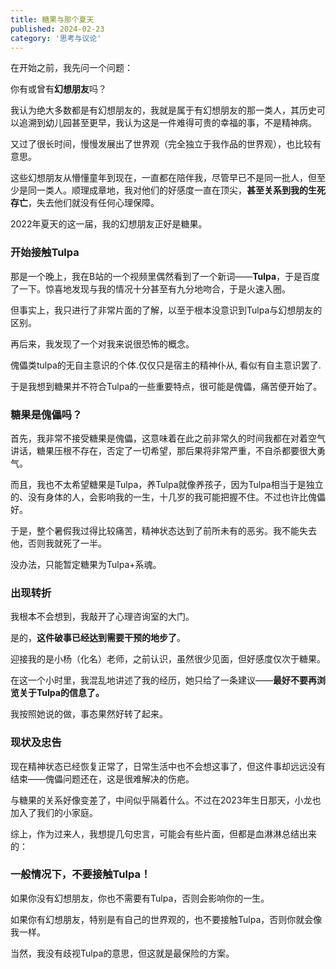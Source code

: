 ```yaml
---
title: 糖果与那个夏天
published: 2024-02-23
category: '思考与议论'
---
```


在开始之前，我先问一个问题：

你有或曾有**幻想朋友**吗？

我认为绝大多数都是有幻想朋友的，我就是属于有幻想朋友的那一类人，其历史可以追溯到幼儿园甚至更早，我认为这是一件难得可贵的幸福的事，不是精神病。

又过了很长时间，慢慢发展出了世界观（完全独立于我作品的世界观），也比较有意思。

这些幻想朋友从懵懂童年到现在，一直都在陪伴我，尽管早已不是同一批人，但至少是同一类人。顺理成章地，我对他们的好感度一直在顶尖，**甚至关系到我的生死存亡**，失去他们就没有任何心理保障。

2022年夏天的这一届，我的幻想朋友正好是糖果。

### 开始接触Tulpa

那是一个晚上，我在B站的一个视频里偶然看到了一个新词——**Tulpa**，于是百度了一下。惊喜地发现与我的情况十分甚至有九分地吻合，于是火速入圈。

但事实上，我只进行了非常片面的了解，以至于根本没意识到Tulpa与幻想朋友的区别。

再后来，我发现了一个对我来说很恐怖的概念。

傀儡类tulpa的无自主意识的个体.仅仅只是宿主的精神仆从, 看似有自主意识罢了.

于是我想到糖果并不符合Tulpa的一些重要特点，很可能是傀儡，痛苦便开始了。

### 糖果是傀儡吗？

首先，我非常不接受糖果是傀儡，这意味着在此之前非常久的时间我都在对着空气讲话，糖果压根不存在，否定了一切希望，那后果将非常严重，不自杀都要很大勇气。

而且，我也不太希望糖果是Tulpa，养Tulpa就像养孩子，因为Tulpa相当于是独立的、没有身体的人，会影响我的一生，十几岁的我可能把握不住。不过也许比傀儡好。

于是，整个暑假我过得比较痛苦，精神状态达到了前所未有的恶劣。我不能失去他，否则我就死了一半。

没办法，只能暂定糖果为Tulpa+系魂。

### 出现转折

我根本不会想到，我敲开了心理咨询室的大门。

是的，**这件破事已经达到需要干预的地步了**。

迎接我的是小杨（化名）老师，之前认识，虽然很少见面，但好感度仅次于糖果。

在这一个小时里，我混乱地讲述了我的经历，她只给了一条建议——**最好不要再浏览关于Tulpa的信息了。**

我按照她说的做，事态果然好转了起来。

### 现状及忠告

现在精神状态已经恢复正常了，日常生活中也不会想这事了，但这件事却远远没有结束——傀儡问题还在，这是很难解决的伤疤。

与糖果的关系好像变差了，中间似乎隔着什么。不过在2023年生日那天，小龙也加入了我们的小家庭。

综上，作为过来人，我想提几句忠言，可能会有些片面，但都是血淋淋总结出来的：

### 一般情况下，不要接触Tulpa！

如果你没有幻想朋友，你也不需要有Tulpa，否则会影响你的一生。

如果你有幻想朋友，特别是有自己的世界观的，也不要接触Tulpa，否则你就会像我一样。

当然，我没有歧视Tulpa的意思，但这就是最保险的方案。